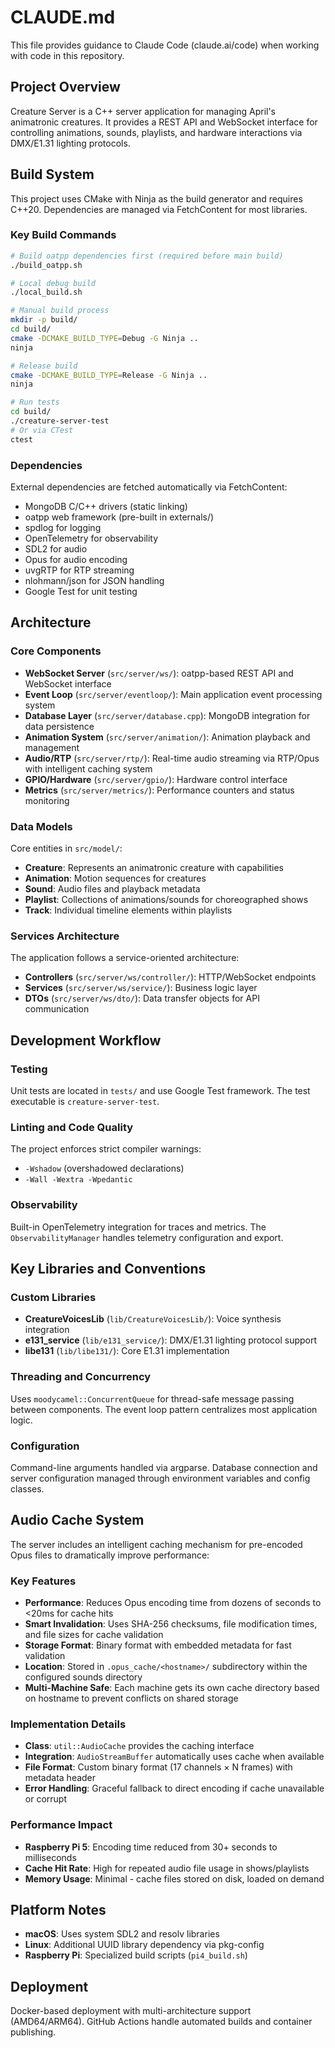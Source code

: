 # CLAUDE.md

This file provides guidance to Claude Code (claude.ai/code) when working with code in this repository.

## Project Overview

Creature Server is a C++ server application for managing April's animatronic creatures. It provides a REST API and WebSocket interface for controlling animations, sounds, playlists, and hardware interactions via DMX/E1.31 lighting protocols.

## Build System

This project uses CMake with Ninja as the build generator and requires C++20. Dependencies are managed via FetchContent for most libraries.

### Key Build Commands

```bash
# Build oatpp dependencies first (required before main build)
./build_oatpp.sh

# Local debug build
./local_build.sh

# Manual build process
mkdir -p build/
cd build/
cmake -DCMAKE_BUILD_TYPE=Debug -G Ninja ..
ninja

# Release build
cmake -DCMAKE_BUILD_TYPE=Release -G Ninja ..
ninja

# Run tests
cd build/
./creature-server-test
# Or via CTest
ctest
```

### Dependencies

External dependencies are fetched automatically via FetchContent:
- MongoDB C/C++ drivers (static linking)
- oatpp web framework (pre-built in externals/)
- spdlog for logging
- OpenTelemetry for observability
- SDL2 for audio
- Opus for audio encoding
- uvgRTP for RTP streaming
- nlohmann/json for JSON handling
- Google Test for unit testing

## Architecture

### Core Components

- **WebSocket Server** (`src/server/ws/`): oatpp-based REST API and WebSocket interface
- **Event Loop** (`src/server/eventloop/`): Main application event processing system
- **Database Layer** (`src/server/database.cpp`): MongoDB integration for data persistence
- **Animation System** (`src/server/animation/`): Animation playback and management
- **Audio/RTP** (`src/server/rtp/`): Real-time audio streaming via RTP/Opus with intelligent caching system
- **GPIO/Hardware** (`src/server/gpio/`): Hardware control interface
- **Metrics** (`src/server/metrics/`): Performance counters and status monitoring

### Data Models

Core entities in `src/model/`:
- **Creature**: Represents an animatronic creature with capabilities
- **Animation**: Motion sequences for creatures
- **Sound**: Audio files and playback metadata
- **Playlist**: Collections of animations/sounds for choreographed shows
- **Track**: Individual timeline elements within playlists

### Services Architecture

The application follows a service-oriented architecture:
- **Controllers** (`src/server/ws/controller/`): HTTP/WebSocket endpoints
- **Services** (`src/server/ws/service/`): Business logic layer
- **DTOs** (`src/server/ws/dto/`): Data transfer objects for API communication

## Development Workflow

### Testing

Unit tests are located in `tests/` and use Google Test framework. The test executable is `creature-server-test`.

### Linting and Code Quality

The project enforces strict compiler warnings:
- `-Wshadow` (overshadowed declarations)
- `-Wall -Wextra -Wpedantic`

### Observability

Built-in OpenTelemetry integration for traces and metrics. The `ObservabilityManager` handles telemetry configuration and export.

## Key Libraries and Conventions

### Custom Libraries

- **CreatureVoicesLib** (`lib/CreatureVoicesLib/`): Voice synthesis integration
- **e131_service** (`lib/e131_service/`): DMX/E1.31 lighting protocol support
- **libe131** (`lib/libe131/`): Core E1.31 implementation

### Threading and Concurrency

Uses `moodycamel::ConcurrentQueue` for thread-safe message passing between components. The event loop pattern centralizes most application logic.

### Configuration

Command-line arguments handled via argparse. Database connection and server configuration managed through environment variables and config classes.

## Audio Cache System

The server includes an intelligent caching mechanism for pre-encoded Opus files to dramatically improve performance:

### Key Features
- **Performance**: Reduces Opus encoding time from dozens of seconds to <20ms for cache hits
- **Smart Invalidation**: Uses SHA-256 checksums, file modification times, and file sizes for cache validation
- **Storage Format**: Binary format with embedded metadata for fast validation
- **Location**: Stored in `.opus_cache/<hostname>/` subdirectory within the configured sounds directory
- **Multi-Machine Safe**: Each machine gets its own cache directory based on hostname to prevent conflicts on shared storage

### Implementation Details
- **Class**: `util::AudioCache` provides the caching interface
- **Integration**: `AudioStreamBuffer` automatically uses cache when available
- **File Format**: Custom binary format (17 channels × N frames) with metadata header
- **Error Handling**: Graceful fallback to direct encoding if cache unavailable or corrupt

### Performance Impact
- **Raspberry Pi 5**: Encoding time reduced from 30+ seconds to milliseconds
- **Cache Hit Rate**: High for repeated audio file usage in shows/playlists
- **Memory Usage**: Minimal - cache files stored on disk, loaded on demand

## Platform Notes

- **macOS**: Uses system SDL2 and resolv libraries
- **Linux**: Additional UUID library dependency via pkg-config
- **Raspberry Pi**: Specialized build scripts (`pi4_build.sh`)

## Deployment

Docker-based deployment with multi-architecture support (AMD64/ARM64). GitHub Actions handle automated builds and container publishing.